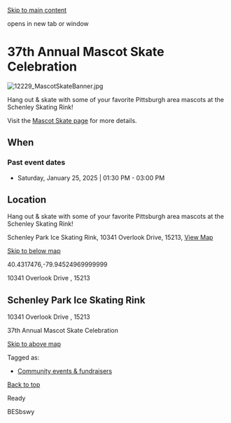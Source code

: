 [Skip to main content](https://www.pittsburghpa.gov/Events-directory/37th-Annual-Mascot-Skate-Celebration#main-content)

opens in new tab or window

# 37th Annual Mascot Skate Celebration

![12229_MascotSkateBanner.jpg](https://www.pittsburghpa.gov/files/assets/city/v/1/parks/images/facilities/12229_mascotskatebanner.jpg?dimension=pageimagefullwidth&w=1140)

Hang out & skate with some of your favorite Pittsburgh area mascots at the Schenley Skating Rink!

Visit the [Mascot Skate page](https://www.pittsburghpa.gov/Recreation-Events/Park-Facilities/Schenley-Skating-Rink/Mascot-Skate) for more details.

## When

### Past event dates

- Saturday, January 25, 2025 \| 01:30 PM
\- 03:00 PM


## Location

Hang out & skate with some of your favorite Pittsburgh area mascots at the Schenley Skating Rink!

Schenley Park Ice Skating Rink, 10341 Overlook Drive, 15213, [View Map](https://maps.google.com/?q=Schenley%20Park%20Ice%20Skating%20Rink%2010341%20Overlook%20Drive%20%20%2015213)

[Skip to below map](https://www.pittsburghpa.gov/Events-directory/37th-Annual-Mascot-Skate-Celebration#map-bottom)

40.4317476,-79.94524969999999


10341 Overlook Drive ,
15213


## Schenley Park Ice Skating Rink

10341 Overlook Drive ,
15213

37th Annual Mascot Skate Celebration


[Skip to above map](https://www.pittsburghpa.gov/Events-directory/37th-Annual-Mascot-Skate-Celebration#map-top)

Tagged as:

- [Community events & fundraisers](https://www.pittsburghpa.gov/Events-directory?dlv_OC%20CL%20City%20Events%20Listing=(dd_OC%20Event%20Categories=Community%20events%20%26%20fundraisers)(dd_OC%20Composite%20Date=0d))

[Back to top](https://www.pittsburghpa.gov/Events-directory/37th-Annual-Mascot-Skate-Celebration#body-top)

Ready

BESbswy
